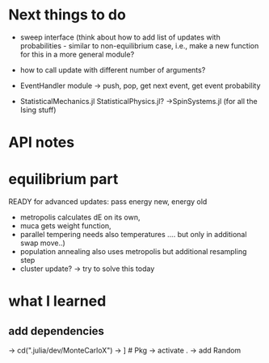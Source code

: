 # Next things to do
- sweep interface (think about how to add list of updates with probabilities - similar to non-equilibrium case, i.e., make a new function for this in a more general module?
- how to call update with different number of arguments?
- EventHandler module -> push, pop, get next event, get event probability

- StatisticalMechanics.jl StatisticalPhysics.jl? ->SpinSystems.jl (for all the Ising stuff)


# API notes

# equilibrium part
READY for advanced updates: pass energy new, energy old 
* metropolis calculates dE on its own,
* muca gets weight function, 
* parallel tempering needs also temperatures .... but only in additional swap move..)
* population annealing also uses metropolis but additional resampling step
* cluster update? -> try to solve this today

# what I learned

## add dependencies
-> cd(".julia/dev/MonteCarloX")
-> ] # Pkg
-> activate .
-> add Random
